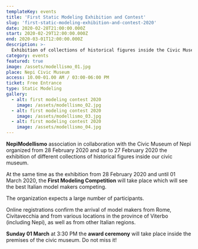 ```yaml
---
templateKey: events
title: 'First Static Modeling Exhibition and Contest'
slug: 'first-static-modeling-exhibition-and-contest-2020'
date: 2020-02-28T21:00:00.000Z
start: 2020-02-29T12:00:00.000Z
end: 2020-03-01T12:00:00.000Z
description: >-
  Exhibition of collections of historical figures inside the Civic Museum of Nepi and first modeling contest open to the best Italian model makers
category: events
featured: true
image: /assets/modellismo_01.jpg
place: Nepi Civic Museum
access: 10.00-01.00 AM / 03:00-06:00 PM
ticket: Free Entrance
type: Static Modeling
gallery:
  - alt: first modeling contest 2020
    image: /assets/modellismo_02.jpg
  - alt: first modeling contest 2020
    image: /assets/modellismo_03.jpg
  - alt: first modeling contest 2020
    image: /assets/modellismo_04.jpg
---
```

**NepiModellismo** association in collaboration with the Civic Museum of Nepi organized from 28 February 2020 and up to 27 February 2020 the exhibition of different collections of historical figures inside our civic museum.

At the same time as the exhibition from 28 February 2020 and until 01 March 2020, the **First Modeling Competition** will take place which will see the best Italian model makers competing.

The organization expects a large number of participants.

Online registrations confirm the arrival of model makers from Rome, Civitavecchia and from various locations in the province of Viterbo (including Nepi), as well as from other Italian regions.

**Sunday 01 March** at 3:30 PM the **award ceremony** will take place inside the premises of the civic museum. Do not miss it!